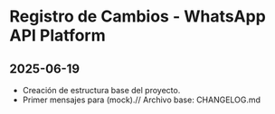 # Registro de Cambios - WhatsApp API Platform

## 2025-06-19
- Creación de estructura base del proyecto.
- Primer mensajes para (mock).// Archivo base: CHANGELOG.md
